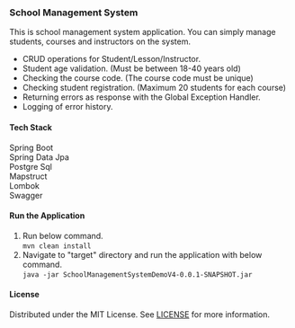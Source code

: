 ### School Management System  
This is school management system application. You can simply manage students, courses and instructors on the system.   

- CRUD operations for Student/Lesson/Instructor.  
- Student age validation. (Must be between 18-40 years old)  
- Checking the course code. (The course code must be unique)  
- Checking student registration. (Maximum 20 students for each course)  
- Returning errors as response with the Global Exception Handler.  
- Logging of error history.  

   
#### Tech Stack
Spring Boot  
Spring Data Jpa  
Postgre Sql  
Mapstruct  
Lombok  
Swagger  

#### Run the Application  
1. Run below command.  
`mvn clean install`
2. Navigate to "target" directory and run the application with below command.  
`java -jar SchoolManagementSystemDemoV4-0.0.1-SNAPSHOT.jar`  

#### License 
Distributed under the MIT License. See [LICENSE](https://github.com/113-GittiGidiyor-Java-Spring-Bootcamp/fourth-homework-betul-sahin/blob/main/LICENSE) for more information.  

